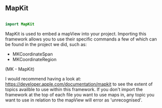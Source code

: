  ## MapKit 
 
```swift

import MapKit 

```

MapKit is used to embed a mapView into your project. Importing this framework allows you to use their specific commands a few of which can be found in the project we did, such as: 

+ MKCoordinateSpan
+ MKCoordinateRegion

(MK - MapKit) 

I would recommend having a look at: https://developer.apple.com/documentation/mapkit to see the extent of topics availble to use within this framework. If you don't import the framework at the top of each file you want to use maps in, any topic you want to use in relation to the mapView will error as 'unrecognised'. 
